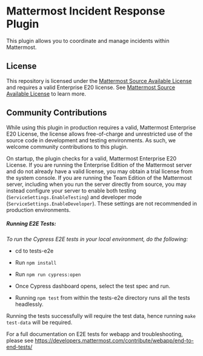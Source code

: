# Mattermost Incident Response Plugin

This plugin allows you to coordinate and manage incidents within Mattermost.

## License

This repository is licensed under the [Mattermost Source Available License](LICENSE) and requires a valid Enterprise E20 license. See [Mattermost Source Available License](https://docs.mattermost.com/overview/faq.html#mattermost-source-available-license) to learn more.

## Community Contributions

While using this plugin in production requires a valid, Mattermost Enterprise E20 License, the license allows free-of-charge and unrestricted use of the source code in development and testing environments. As such, we welcome community contributions to this plugin.

On startup, the plugin checks for a valid, Mattermost Enterprise E20 License. If you are running the Enterprise Edition of the Mattermost server and do not already have a valid license, you may obtain a trial license from the system console. If you are running the Team Edition of the Mattermost server, including when you run the server directly from source, you may instead configure your server to enable both testing (`ServiceSettings.EnableTesting`) and developer mode (`ServiceSettings.EnableDeveloper`). These settings are not recommended in production environments.

##### Running E2E Tests:

_To run the Cypress E2E tests in your local environment, do the following:_

- cd to tests-e2e
- Run `npm install`
- Run `npm run cypress:open`
- Once Cypress dashboard opens, select the test spec and run.

- Running `npm test` from within the tests-e2e directory runs all the tests headlessly.

Running the tests successfully will require the test data, hence running `make test-data` will be required.

For a full documentation on E2E tests for webapp and troubleshooting, please see https://developers.mattermost.com/contribute/webapp/end-to-end-tests/
